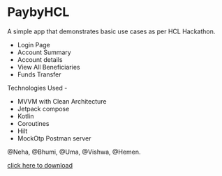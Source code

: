 # PaybyHCL

A simple app that demonstrates basic use cases as per HCL Hackathon.
+ Login Page
+ Account Summary
+ Account details
+ View All Beneficiaries
+ Funds Transfer



Technologies Used -
  
- MVVM with Clean Architecture
- Jetpack compose
- Kotlin
- Coroutines
- Hilt
- MockOtp Postman server

@Neha, @Bhumi, @Uma, @Vishwa, @Hemen.

[click here to download](https://github.com/Hemen07/PaybyHCL/raw/main/app-debug.apk)
